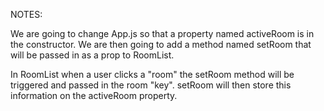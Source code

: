 NOTES:

We are going to change App.js so that a property named activeRoom is in the constructor. We are then going
to add a method named setRoom that will be passed in as a prop to RoomList.

In RoomList when a user clicks a "room" the setRoom method will be triggered and passed in the room "key". setRoom will then store this information on the activeRoom property.

